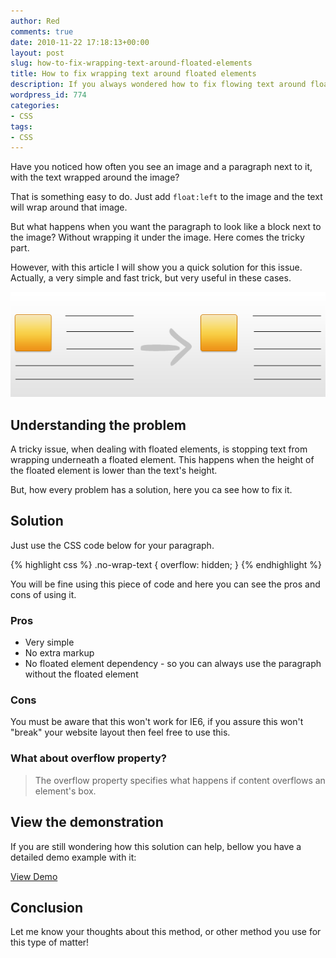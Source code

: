 ```yaml
---
author: Red
comments: true
date: 2010-11-22 17:18:13+00:00
layout: post
slug: how-to-fix-wrapping-text-around-floated-elements
title: How to fix wrapping text around floated elements
description: If you always wondered how to fix flowing text around floated elements, then this article is for you.
wordpress_id: 774
categories:
- CSS
tags:
- CSS
---
```


Have you noticed how often you see an image and a paragraph next to it, with the text wrapped around the image?

That is something easy to do. Just add `float:left` to the image and the text will wrap around that image.

But what happens when you want the paragraph to look like a block next to the image? Without wrapping it under the image. Here comes the tricky part.

However, with this article I will show you a quick solution for this issue. Actually, a very simple and fast trick, but very useful in these cases.

[![Fix wrapping text around floated elements ](/dist/uploads/2010/11/remove-wrapping-text.png)](/how-to-fix-wrapping-text-around-floated-elements)

<!-- more -->

## Understanding the problem

A tricky issue, when dealing with floated elements, is stopping text from wrapping underneath a floated element. This happens when the height of the floated element is lower than the text's height.

But, how every problem has a solution, here you ca see how to fix it.

## Solution

Just use the CSS code below for your paragraph.

{% highlight css %}
.no-wrap-text {
	overflow: hidden;
}
{% endhighlight %}

You will be fine using this piece of code and here you can see the pros and cons of using it.

### Pros
	
  * Very simple	
  * No extra markup	
  * No floated element dependency - so you can always use the paragraph without the floated element

### Cons

You must be aware that this won't work for IE6, if you assure this won't "break" your website layout then feel free to use this.

### What about overflow property?

> The overflow property specifies what happens if content overflows an element's box.

## View the demonstration

If you are still wondering how this solution can help, bellow you have a detailed demo example with it:

[View Demo](/dist/uploads/2010/11/fix-wrapping-text.html)

## Conclusion

Let me know your thoughts about this method, or other method you use for this type of matter!